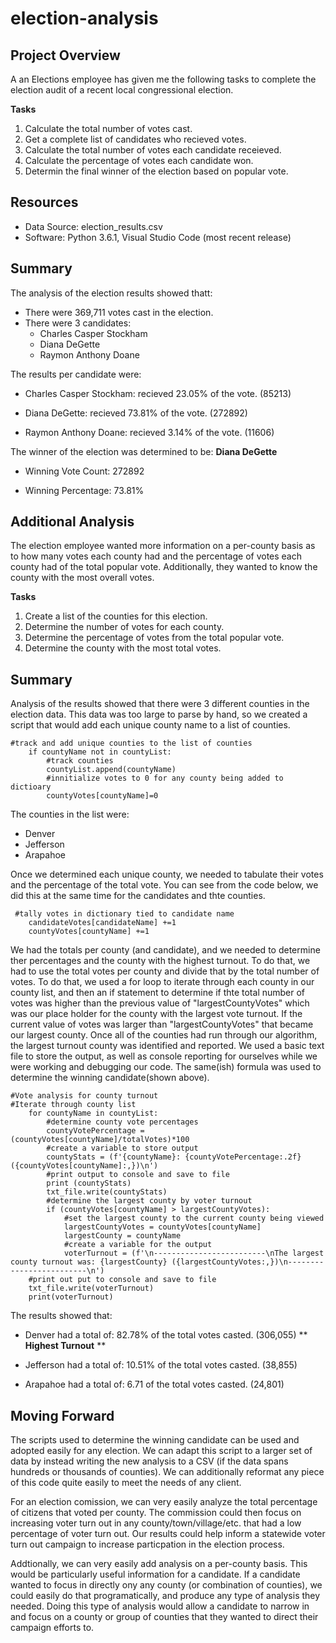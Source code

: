 # election-analysis

## Project Overview

A an Elections employee has given me the following tasks to complete the election audit of a recent local congressional election.

**Tasks**
1. Calculate the total number of votes cast.
2. Get a complete list of candidates who recieved votes.
3. Calculate the total number of votes each candidate receieved.
4. Calculate the percentage of votes each candidate won.
5. Determin the final winner of the election based on popular vote.

## Resources
- Data Source: election_results.csv
- Software: Python 3.6.1, Visual Studio Code (most recent release)


## Summary
The analysis of the election results showed thatt:
- There were 369,711 votes cast in the election.
- There were 3 candidates:
    - Charles Casper Stockham
    - Diana DeGette
    - Raymon Anthony Doane


The results per candidate were:

   - Charles Casper Stockham: recieved 23.05% of the vote. (85213)
    
   - Diana DeGette: recieved 73.81% of the vote. (272892)
    
   - Raymon Anthony Doane: recieved 3.14% of the vote. (11606)
    
The winner of the election was determined to be: **Diana DeGette**

 - Winning Vote Count: 272892

 - Winning Percentage: 73.81%

## Additional Analysis

The election employee wanted more information on a per-county basis as to how many votes each county had and the percentage of votes each county had of the total popular vote.  Additionally, they wanted to know the county with the most overall votes.

**Tasks**
1. Create a list of the counties for this election.
2. Determine the number of votes for each county.
3. Determine the percentage of votes from the total popular vote.
4. Determine the county with the most total votes.

## Summary

Analysis of the results showed that there were 3 different counties in the election data.  This data was too large to parse by hand, so we created a script that would add each unique county name to a list of counties. 

    #track and add unique counties to the list of counties
        if countyName not in countyList:
            #track counties
            countyList.append(countyName)
            #innitialize votes to 0 for any county being added to dictioary
            countyVotes[countyName]=0


The counties in the list were:

- Denver
- Jefferson
- Arapahoe

Once we determined each unique county, we needed to tabulate their votes and the percentage of the total vote.  You can see from the code below, we did this at the same time for the candidates and thte counties. 

     #tally votes in dictionary tied to candidate name
        candidateVotes[candidateName] +=1
        countyVotes[countyName] +=1
        
We had the totals per county (and candidate), and we needed to determine ther percentages and the county with the highest turnout. To do that, we had to use the total votes per county and divide that by the total number of votes.  To do that, we used a for loop to iterate through each county in our county list, and then an if statement to determine if thte total number of votes was higher than the previous value of "largestCountyVotes" which was our place holder for the county with the largest vote turnout. If the current value of votes was larger than "largestCountyVotes" that became our largest county.  Once all of the counties had run through our algorithm, the largest turnout county was identified and reported.  We used a basic text file to store the output, as well as console reporting for ourselves while we were working and debugging our code.  The same(ish) formula was used to determine the winning candidate(shown above).  

    #Vote analysis for county turnout
    #Iterate through county list
        for countyName in countyList:
            #determine county vote percentages
            countyVotePercentage = (countyVotes[countyName]/totalVotes)*100
            #create a variable to store output
            countyStats = (f'{countyName}: {countyVotePercentage:.2f} ({countyVotes[countyName]:,})\n')
            #print output to console and save to file
            print (countyStats)
            txt_file.write(countyStats)
            #determine the largest county by voter turnout
            if (countyVotes[countyName] > largestCountyVotes):
                #set the largest county to the current county being viewed
                largestCountyVotes = countyVotes[countyName]
                largestCounty = countyName
                #create a variable for the output
                voterTurnout = (f'\n-------------------------\nThe largest county turnout was: {largestCounty} ({largestCountyVotes:,})\n-------------------------\n')
        #print out put to console and save to file
        txt_file.write(voterTurnout)
        print(voterTurnout)

The results showed that:

   - Denver had a total of: 82.78% of the total votes casted. (306,055) ** **Highest Turnout** **
    
   - Jefferson had a total of: 10.51% of the total votes casted. (38,855)
    
   - Arapahoe had a total of: 6.71 of the total votes casted. (24,801)

## Moving Forward


The scripts used to determine the winning candidate can be used and adopted easily for any election.  We can adapt this script to a larger set of data by instead writing the new analysis to a CSV (if the data spans hundreds or thousands of counties).  We can additionally reformat any piece of this code quite easily to meet the needs of any client.

For an election comission, we can very easily analyze the total percentage of citizens that voted per county.  The commission could then focus on increasing voter turn out in any county/town/village/etc. that had a low percentage of voter turn out.  Our results could help inform a statewide voter turn out campaign to increase particpation in the election process.

Addtionally, we can very easily add analysis on a per-county basis.  This would be particularly useful information for a candidate.  If a candidate wanted to focus in directly ony any county (or combination of counties), we could easily do that programatically, and produce any type of analysis they needed.  Doing this type of analysis would allow a candidate to narrow in and focus on a county or group of counties that they wanted to direct their campaign efforts to. 
    
    
    
   
